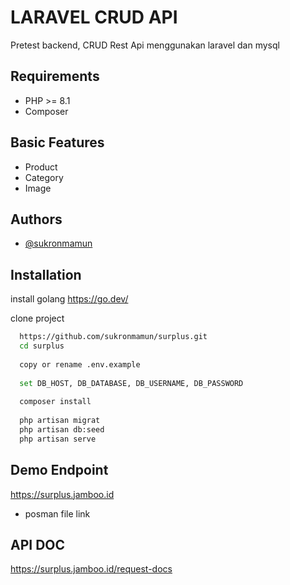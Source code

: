 
# LARAVEL CRUD API

Pretest backend, 
CRUD Rest Api menggunakan laravel dan mysql 




## Requirements
- PHP >= 8.1 
- Composer 

## Basic Features
- Product 
- Category
- Image

## Authors
- [@sukronmamun](https://github.com/sukronmamun)

## Installation

install golang https://go.dev/

clone project

```bash
  https://github.com/sukronmamun/surplus.git
  cd surplus
  
  copy or rename .env.example
  
  set DB_HOST, DB_DATABASE, DB_USERNAME, DB_PASSWORD
  
  composer install
  
  php artisan migrat
  php artisan db:seed
  php artisan serve

```
    

## Demo Endpoint

https://surplus.jamboo.id 
- posman file link 


## API DOC
https://surplus.jamboo.id/request-docs




